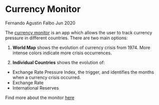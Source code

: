 Currency Monitor
================
Fernando Agustin Falbo
Jun 2020

The [currency
monitor](https://faf-econ.shinyapps.io/currency_crisis_monitor/) is an
app which allows the user to track currency pressure in different
countries. There are two main options:

1.  **World Map** shows the evolution of currency crisis from 1974. More
    intense colors indicate more crisis occurrences.

2.  **Individual Countries** shows the evolution of:

<!-- end list -->

  - Exchange Rate Pressure Index, the trigger, and identifies the months
    when a currency crisis occurred.
  - Exchange Rate
  - International Reserves

Find more about the monitor
[here](https://faf-econ.github.io/currency_contribution/methodology.html)
